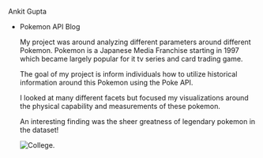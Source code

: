 Ankit Gupta
   - Pokemon API Blog




      My project was around analyzing different parameters around different Pokemon. Pokemon is a Japanese Media Franchise starting in 1997 which became largely popular for it tv series and card trading game.
      
      The goal of my project is inform individuals how to utilize historical information around this Pokemon using the Poke API.
      
      I looked at many different facets but focused my visualizations around the physical capability and measurements of these pokemon.
      
      An interesting finding was the sheer greatness of legendary pokemon in the dataset!





       
       ![College.](https://visit.ncsu.edu/wp-content/uploads/sites/27/2021/07/Memorial-Belltower-2.jpg)
       

